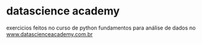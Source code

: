 # datascience academy
exercicios feitos no curso de python fundamentos para análise de dados no www.datascienceacademy.com.br
